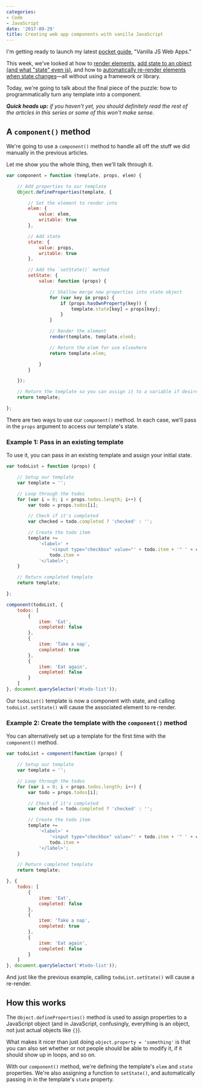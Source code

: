 ```yaml
---
categories:
- Code
- JavaScript
date: '2017-09-29'
title: Creating web app components with vanilla JavaScript
---
```


I'm getting ready to launch my latest [pocket guide](https://gomakethings.com/guides/), "Vanilla JS Web Apps."

This week, we've looked at how to [render elements](https://gomakethings.com/rendering-dynamic-and-conditional-templates-with-vanilla-javascript/), [add state to an object (and what "state" even is)](https://gomakethings.com/components-state-and-vanilla-javascript/), and how to [automatically re-render elements when state changes](https://gomakethings.com/automatically-re-rendering-an-element-when-its-state-changes-with-vanilla-javascript/)&mdash;all without using a framework or library.

Today, we're going to talk about the final piece of the puzzle: how to programmatically turn any template into a component.

*__Quick heads up:__ if you haven't yet, you should definitely read the rest of the articles in this series or some of this won't make sense.*

## A `component()` method

We're going to use a `component()` method to handle all off the stuff we did manually in the previous articles.

Let me show you the whole thing, then we'll talk through it.

```js
var component = function (template, props, elem) {

	// Add properties to our template
	Object.defineProperties(template, {

		// Set the element to render into
		elem: {
			value: elem,
			writable: true
		},

		// Add state
		state: {
			value: props,
			writable: true
		},

		// Add the `setState()` method
		setState: {
			value: function (props) {

				// Shallow merge new properties into state object
				for (var key in props) {
					if (props.hasOwnProperty(key)) {
						template.state[key] = props[key];
					}
				}

				// Render the element
				render(template, template.elem);

				// Return the elem for use elsewhere
				return template.elem;

			}
		}

	});

	// Return the template so you can assign it to a variable if desired
	return template;

};
```

There are two ways to use our `component()` method. In each case, we'll pass in the `props` argument to access our template's state.

### Example 1: Pass in an existing template

To use it, you can pass in an existing template and assign your initial state.

```js
var todoList = function (props) {

    // Setup our template
    var template = '';

    // Loop through the todos
    for (var i = 0; i < props.todos.length; i++) {
        var todo = props.todos[i];

        // Check if it's completed
        var checked = todo.completed ? 'checked' : '';

        // Create the todo item
        template +=
            '<label>' +
                '<input type="checkbox" value="' + todo.item + '" ' + checked + '>' +
                todo.item +
            '</label>';
    }

    // Return completed template
    return template;

};

component(todoList, {
    todos: [
        {
            item: 'Eat',
            completed: false
        },
        {
            item: 'Take a nap',
            completed: true
        },
        {
            item: 'Eat again',
            completed: false
        }
    ]
}, document.querySelector('#todo-list'));
```

Our `todoList()` template is now a component with state, and calling `todoList.setState()` will cause the associated element to re-render.

### Example 2: Create the template with the `component()` method

You can alternatively set up a template for the first time with the `component()` method.

```js
var todoList = component(function (props) {

    // Setup our template
    var template = '';

    // Loop through the todos
    for (var i = 0; i < props.todos.length; i++) {
        var todo = props.todos[i];

        // Check if it's completed
        var checked = todo.completed ? 'checked' : '';

        // Create the todo item
        template +=
            '<label>' +
                '<input type="checkbox" value="' + todo.item + '" ' + checked + '>' +
                todo.item +
            '</label>';
    }

    // Return completed template
    return template;

}, {
    todos: [
        {
            item: 'Eat',
            completed: false
        },
        {
            item: 'Take a nap',
            completed: true
        },
        {
            item: 'Eat again',
            completed: false
        }
    ]
}, document.querySelector('#todo-list'));
```

And just like the previous example, calling `todoList.setState()` will cause a re-render.

## How this works

The `Object.defineProperties()` method is used to assign properties to a JavaScript object (and in JavaScript, confusingly, everything is an object, not just actual objects like `{}`).

What makes it nicer than just doing `object.property = 'something'` is that you can also set whether or not people should be able to modify it, if it should show up in loops, and so on.

With our `component()` method, we're defining the template's `elem` and `state` properties. We're also assigning a function to `setState()`, and automatically passing in in the template's `state` property.